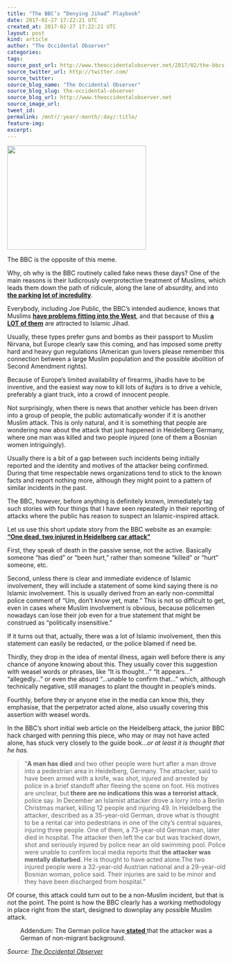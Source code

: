 ```yaml
---
title: "The BBC’s “Denying Jihad” Playbook"
date: 2017-02-27 17:22:21 UTC
created_at: 2017-02-27 17:22:21 UTC
layout: post
kind: article
author: "The Occidental Observer"
categories: 
tags: 
source_post_url: http://www.theoccidentalobserver.net/2017/02/the-bbcs-denying-jihad-playbook/
source_twitter_url: http://twitter.com/
source_twitter: 
source_blog_name: "The Occidental Observer"
source_blog_slug: the-occidental-observer
source_blog_url: http://www.theoccidentalobserver.net
source_image_url: 
tweet_id:
permalink: /mntr/:year/:month/:day/:title/
feature-img: 
excerpt:
---
```

<div class="pf-content"><div id="attachment_129243" style="width: 330px" class="wp-caption aligncenter"><img class="size-full wp-image-129243" src="http://www.theoccidentalobserver.net/wp-content/uploads/2017/02/BBC.jpg" alt="" width="320" height="240"><p class="wp-caption-text">The BBC is the opposite of this meme.</p></div>
<p>Why, oh why is the BBC routinely called fake news these days? One of the main reasons is their ludicrously overprotective treatment of Muslims, which leads them down the path of ridicule, along the lane of absurdity, and into <a href="http://www.breitbart.com/london/2017/02/25/new-bbc-head-religion-gave-islamist-extremists-platform/"><strong>the parking lot of incredulity</strong></a>.</p>
<p>Everybody, including Joe Public, the BBC’s intended audience, knows that Muslims <a href="http://www.frontpagemag.com/fpm/262478/failure-muslim-integration-uk-joseph-klein"><strong>have problems fitting into the West</strong></a>, and that because of this <a href="https://www.jihadwatch.org/2017/02/migration-researcher-says-over-50-million-muslims-support-jihad-terror-attacks"><strong>a LOT of them</strong></a> are attracted to Islamic Jihad.</p>
<p>Usually, these types prefer guns and bombs as their passport to Muslim Nirvana, but Europe clearly saw this coming, and has imposed some pretty hard and heavy gun regulations (American gun lovers please remember this connection between a large Muslim population and the possible abolition of Second Amendment rights).</p>
<p>Because of Europe’s limited availability of firearms, jihadis have to be inventive, and the easiest way now to kill lots of <em>kufars</em> is to drive a vehicle, preferably a giant truck, into a crowd of innocent people.</p>
<p>Not surprisingly, when there is news that another vehicle has been driven into a group of people, the public automatically wonder if it is another Muslim attack. This is only natural, and it is something that people are wondering now about the attack that just happened in Heidelberg Germany, where one man was killed and two people injured (one of them a Bosnian women intriguingly).</p>
<p>Usually there is a bit of a gap between such incidents being initially reported and the identity and motives of the attacker being confirmed. During that time respectable news organizations tend to stick to the known facts and report nothing more, although they might point to a pattern of similar incidents in the past.</p>
<p>The BBC, however, before anything is definitely known, immediately tag such stories with four things that I have seen repeatedly in their reporting of attacks where the public has reason to suspect an Islamic-inspired attack.</p>
<p>Let us use this short update story from the BBC website as an example: <strong><a href="http://www.bbc.com/news/world-europe-39091858">“One dead, two injured in Heidelberg car attack”</a></strong></p>
<p>First, they speak of death in the passive sense, not the active. Basically someone “has died” or “been hurt,” rather than someone “killed” or “hurt” someone, etc.</p>
<p>Second, unless there is clear and immediate evidence of Islamic involvement, they will include a statement of some kind saying there is <em>no</em> Islamic involvement. This is usually derived from an early non-committal police comment of “Um, don’t know yet, mate.” This is not so difficult to get, even in cases where Muslim involvement is obvious, because policemen nowadays can lose their job even for a true statement that might be construed as “politically insensitive.”</p>
<p>If it turns out that, actually, there was a lot of Islamic involvement, then this statement can easily be redacted, or the police blamed if need be.</p>
<p>Thirdly, they drop in the idea of mental illness, again well before there is any chance of anyone knowing about this. They usually cover this suggestion with weasel words or phrases, like “It is thought…” “It appears…” “allegedly…” or even the absurd “…unable to confirm that…” which, although technically negative, still manages to plant the thought in people’s minds.</p>
<p>Fourthly, before they or anyone else in the media can know this, they emphasise, that the perpetrator acted alone, also usually covering this assertion with weasel words.</p>
<p>In the BBC’s short initial web article on the Heidelberg attack, the junior BBC hack charged with penning this piece, who may or may not have acted alone, has stuck very closely to the guide book…<em>or at least it is thought that he has.</em><em> </em></p>
<blockquote><p>“<strong>A man has died</strong> and two other people were hurt after a man drove into a pedestrian area in Heidelberg, Germany. The attacker, said to have been armed with a knife, was shot, injured and arrested by police in a brief standoff after fleeing the scene on foot. His motives are unclear, but<strong> </strong><strong>there are no indications this was a terrorist attack</strong>, police say. In December an Islamist attacker drove a lorry into a Berlin Christmas market, killing 12 people and injuring 49. In Heidelberg the attacker, described as a 35-year-old German, drove what is thought to be a rental car into pedestrians in one of the city’s central squares, injuring three people. One of them, a 73-year-old German man, later died in hospital. The attacker then left the car but was tracked down, shot and seriously injured by police near an old swimming pool. Police were unable to confirm local media reports that <strong>the attacker was mentally disturbed</strong>. He is thought to have acted alone.The two injured people were a 32-year-old Austrian national and a 29-year-old Bosnian woman, police said. Their injuries are said to be minor and they have been discharged from hospital.”</p></blockquote>
<p>Of course, this attack could turn out to be a non-Muslim incident, but that is not the point. The point is how the BBC clearly has a working methodology in place right from the start, designed to downplay any possible Muslim attack.</p>
<p style="padding-left: 30px;">Addendum: The German police have<a href="https://www.thelocal.de/20170227/police-earn-praise-for-taking-on-trolls-after-heidelberg-car-attack"><strong> stated</strong> </a>that the attacker was a German of non-migrant background.</p>
</div><div class="">
    <i>Source: <a href="http://www.theoccidentalobserver.net">The Occidental Observer</a></i>
</div>
